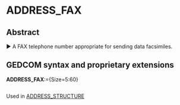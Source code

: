 ﻿# ADDRESS_FAX
## Abstract
&#x25B6; A FAX telephone number appropriate for sending data facsimiles.


## GEDCOM syntax and proprietary extensions

**ADDRESS_FAX**:={Size=5:60}
<pre>
</pre>
Used in <a href=Ged.ADDRESS_STRUCTURE.md>ADDRESS_STRUCTURE</a><br />

